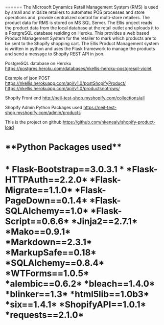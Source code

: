 
======
The Microsoft Dynamics Retail Management System (RMS) is used by  small and midsize retailers to automates POS processes and store operations and, provide centralized control
for multi-store retailers. The product data for RMS is stored on MS SQL Server. The Ellis project reads the product data from the local database at the retail outlet and uploads
it to a PostgreSQL database residing on Heroku. This provides a web based Product Management System for the retailer to mark which products are to be sent to the Shopify shopping cart.
The Ellis Product Management system is written in python and uses the Flask framework to manage the products and send a message to Shopify REST API in json.

PostgreSQL database on Heroku
https://postgres.heroku.com/databases/nkellis-heroku-postgresql-violet

Example of json POST
https://nkellis.herokuapp.com/api/v1.0/postShopifyProduct/
https://nkellis.herokuapp.com/api/v1.0/productsnotrows/

Shopify Front end
http://neil-test-shop.myshopify.com/collections/all

Shopify Admin Python Packages used
https://neil-test-shop.myshopify.com/admin/products

This is the project on github
https://github.com/nkenealy/shopify-product-load

<h1>**Python Packages used**<h1>
* Flask-Bootstrap==3.0.3.1 *
*Flask-HTTPAuth==2.2.0*
*Flask-Migrate==1.1.0*
*Flask-PageDown==0.1.4*
*Flask-SQLAlchemy==1.0*
*Flask-Script==0.6.6*
*Jinja2==2.7.1*
*Mako==0.9.1*
*Markdown==2.3.1*
*MarkupSafe==0.18*
*SQLAlchemy==0.8.4*
*WTForms==1.0.5*
*alembic==0.6.2*
*bleach==1.4.0*
*blinker==1.3*
*html5lib==1.0b3*
*six==1.4.1*
*ShopifyAPI==1.0.1*
*requests==2.1.0*



